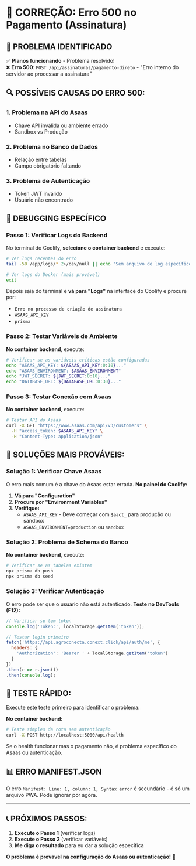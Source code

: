 # 🔧 CORREÇÃO: Erro 500 no Pagamento (Assinatura)

## 🎯 **PROBLEMA IDENTIFICADO**

✅ **Planos funcionando** - Problema resolvido!  
❌ **Erro 500**: `POST /api/assinaturas/pagamento-direto` - "Erro interno do servidor ao processar a assinatura"

## 🔍 **POSSÍVEIS CAUSAS DO ERRO 500:**

### **1. Problema na API do Asaas** 
- Chave API inválida ou ambiente errado
- Sandbox vs Produção

### **2. Problema no Banco de Dados**
- Relação entre tabelas
- Campo obrigatório faltando

### **3. Problema de Autenticação**
- Token JWT inválido
- Usuário não encontrado

## 🚀 **DEBUGGING ESPECÍFICO**

### **Passo 1: Verificar Logs do Backend**

No terminal do Coolify, **selecione o container backend** e execute:

```bash
# Ver logs recentes do erro
tail -50 /app/logs/* 2>/dev/null || echo "Sem arquivo de log específico"

# Ver logs do Docker (mais provável)
exit
```

Depois saia do terminal e **vá para "Logs"** na interface do Coolify e procure por:
- `Erro no processo de criação de assinatura`
- `ASAAS_API_KEY`
- `prisma`

### **Passo 2: Testar Variáveis de Ambiente**

**No container backend**, execute:

```bash
# Verificar se as variáveis críticas estão configuradas
echo "ASAAS_API_KEY: ${ASAAS_API_KEY:0:10}..."
echo "ASAAS_ENVIRONMENT: $ASAAS_ENVIRONMENT"
echo "JWT_SECRET: ${JWT_SECRET:0:10}..."
echo "DATABASE_URL: ${DATABASE_URL:0:30}..."
```

### **Passo 3: Testar Conexão com Asaas**

**No container backend**, execute:

```bash
# Testar API do Asaas
curl -X GET "https://www.asaas.com/api/v3/customers" \
  -H "access_token: $ASAAS_API_KEY" \
  -H "Content-Type: application/json"
```

## 🔧 **SOLUÇÕES MAIS PROVÁVEIS:**

### **Solução 1: Verificar Chave Asaas**

O erro mais comum é a chave do Asaas estar errada. **No painel do Coolify:**

1. **Vá para "Configuration"**
2. **Procure por "Environment Variables"**
3. **Verifique:**
   - `ASAAS_API_KEY` - Deve começar com `$aact_` para produção ou sandbox
   - `ASAAS_ENVIRONMENT=production` ou `sandbox`

### **Solução 2: Problema de Schema do Banco**

**No container backend**, execute:

```bash
# Verificar se as tabelas existem
npx prisma db push
npx prisma db seed
```

### **Solução 3: Verificar Autenticação**

O erro pode ser que o usuário não está autenticado. **Teste no DevTools (F12):**

```javascript
// Verificar se tem token
console.log('Token:', localStorage.getItem('token'));

// Testar login primeiro
fetch('https://api.agroconecta.conext.click/api/auth/me', {
  headers: {
    'Authorization': 'Bearer ' + localStorage.getItem('token')
  }
})
.then(r => r.json())
.then(console.log);
```

## 🎯 **TESTE RÁPIDO:**

Execute este teste primeiro para identificar o problema:

**No container backend:**

```bash
# Teste simples da rota sem autenticação
curl -X POST http://localhost:5000/api/health
```

Se o health funcionar mas o pagamento não, é problema específico do Asaas ou autenticação.

## 📊 **ERRO MANIFEST.JSON**

O erro `Manifest: Line: 1, column: 1, Syntax error` é secundário - é só um arquivo PWA. Pode ignorar por agora.

---

## 📞 **PRÓXIMOS PASSOS:**

1. **Execute o Passo 1** (verificar logs)
2. **Execute o Passo 2** (verificar variáveis)
3. **Me diga o resultado** para eu dar a solução específica

**O problema é provavel na configuração do Asaas ou autenticação!** 🎯
